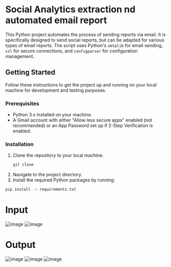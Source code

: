 # Social Analytics extraction nd automated email report

This Python project automates the process of sending reports via email. It is specifically designed to send social reports, but can be adapted for various types of email reports. The script uses Python's `smtplib` for email sending, `ssl` for secure connections, and `configparser` for configuration management.

## Getting Started

Follow these instructions to get the project up and running on your local machine for development and testing purposes.

### Prerequisites

- Python 3.x installed on your machine.
- A Gmail account with either "Allow less secure apps" enabled (not recommended) or an App Password set up if 2-Step Verification is enabled.

### Installation

1. Clone the repository to your local machine.
   ```bash
   git clone
3. Navigate to the project directory.
4. Install the required Python packages by running:

```bash
pip install -r requirements.txt
```

# Input
![image](https://github.com/user-attachments/assets/15acad5e-fd8d-4586-914c-ca3b6b6e2a97)
![image](https://github.com/user-attachments/assets/f55ccee2-63ed-4403-95cd-a4652e1e5ee8)
# Output
![image](https://github.com/user-attachments/assets/1ad6775c-ec07-492a-8550-4083c219002c)
![image](https://github.com/user-attachments/assets/6a5dbfe3-0dc8-4ba4-b048-7c525cbde111)
![image](https://github.com/user-attachments/assets/c23ed026-f9b7-4395-b481-cf143021cac9)
